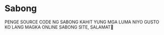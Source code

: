 # Sabong 

PENGE SOURCE CODE NG SABONG KAHIT YUNG MGA
LUMA NIYO GUSTO KO LANG MAGKA ONLINE SABONG
SITE, SALAMAT🧡
